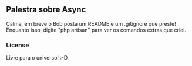 ## Palestra sobre Async

Calma, em breve o Bob posta um README e um .gitignore que preste! Enquanto isso, digite "php artisan" para ver os comandos extras que criei.

### License

Livre para o universo! :-D	
